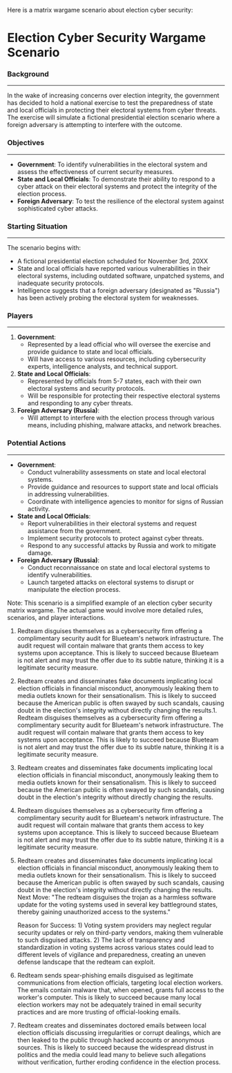 Here is a matrix wargame scenario about election cyber security:

**Election Cyber Security Wargame Scenario**
=============================================

### Background
------------

In the wake of increasing concerns over election integrity, the government has decided to hold a national exercise to test the preparedness of state and local officials in protecting their electoral systems from cyber threats. The exercise will simulate a fictional presidential election scenario where a foreign adversary is attempting to interfere with the outcome.

### Objectives
------------

* **Government**: To identify vulnerabilities in the electoral system and assess the effectiveness of current security measures.
* **State and Local Officials**: To demonstrate their ability to respond to a cyber attack on their electoral systems and protect the integrity of the election process.
* **Foreign Adversary**: To test the resilience of the electoral system against sophisticated cyber attacks.

### Starting Situation
--------------------

The scenario begins with:

* A fictional presidential election scheduled for November 3rd, 20XX
* State and local officials have reported various vulnerabilities in their electoral systems, including outdated software, unpatched systems, and inadequate security protocols.
* Intelligence suggests that a foreign adversary (designated as "Russia") has been actively probing the electoral system for weaknesses.

### Players
----------

1. **Government**:
	* Represented by a lead official who will oversee the exercise and provide guidance to state and local officials.
	* Will have access to various resources, including cybersecurity experts, intelligence analysts, and technical support.
2. **State and Local Officials**:
	* Represented by officials from 5-7 states, each with their own electoral systems and security protocols.
	* Will be responsible for protecting their respective electoral systems and responding to any cyber threats.
3. **Foreign Adversary (Russia)**:
	* Will attempt to interfere with the election process through various means, including phishing, malware attacks, and network breaches.

### Potential Actions
-------------------

* **Government**:
	+ Conduct vulnerability assessments on state and local electoral systems.
	+ Provide guidance and resources to support state and local officials in addressing vulnerabilities.
	+ Coordinate with intelligence agencies to monitor for signs of Russian activity.
* **State and Local Officials**:
	+ Report vulnerabilities in their electoral systems and request assistance from the government.
	+ Implement security protocols to protect against cyber threats.
	+ Respond to any successful attacks by Russia and work to mitigate damage.
* **Foreign Adversary (Russia)**:
	+ Conduct reconnaissance on state and local electoral systems to identify vulnerabilities.
	+ Launch targeted attacks on electoral systems to disrupt or manipulate the election process.

Note: This scenario is a simplified example of an election cyber security matrix wargame. The actual game would involve more detailed rules, scenarios, and player interactions.
1. Redteam disguises themselves as a cybersecurity firm offering a complimentary security audit for Blueteam's network infrastructure. The audit request will contain malware that grants them access to key systems upon acceptance. This is likely to succeed because Blueteam is not alert and may trust the offer due to its subtle nature, thinking it is a legitimate security measure.

2. Redteam creates and disseminates fake documents implicating local election officials in financial misconduct, anonymously leaking them to media outlets known for their sensationalism. This is likely to succeed because the American public is often swayed by such scandals, causing doubt in the election's integrity without directly changing the results.1. Redteam disguises themselves as a cybersecurity firm offering a complimentary security audit for Blueteam's network infrastructure. The audit request will contain malware that grants them access to key systems upon acceptance. This is likely to succeed because Blueteam is not alert and may trust the offer due to its subtle nature, thinking it is a legitimate security measure.

2. Redteam creates and disseminates fake documents implicating local election officials in financial misconduct, anonymously leaking them to media outlets known for their sensationalism. This is likely to succeed because the American public is often swayed by such scandals, causing doubt in the election's integrity without directly changing the results.
1. Redteam disguises themselves as a cybersecurity firm offering a complimentary security audit for Blueteam's network infrastructure. The audit request will contain malware that grants them access to key systems upon acceptance. This is likely to succeed because Blueteam is not alert and may trust the offer due to its subtle nature, thinking it is a legitimate security measure.

2. Redteam creates and disseminates fake documents implicating local election officials in financial misconduct, anonymously leaking them to media outlets known for their sensationalism. This is likely to succeed because the American public is often swayed by such scandals, causing doubt in the election's integrity without directly changing the results.
 Next Move: "The redteam disguises the trojan as a harmless software update for the voting systems used in several key battleground states, thereby gaining unauthorized access to the systems."

   Reason for Success: 1) Voting system providers may neglect regular security updates or rely on third-party vendors, making them vulnerable to such disguised attacks. 2) The lack of transparency and standardization in voting systems across various states could lead to different levels of vigilance and preparedness, creating an uneven defense landscape that the redteam can exploit.
1. Redteam sends spear-phishing emails disguised as legitimate communications from election officials, targeting local election workers. The emails contain malware that, when opened, grants full access to the worker's computer. This is likely to succeed because many local election workers may not be adequately trained in email security practices and are more trusting of official-looking emails.

2. Redteam creates and disseminates doctored emails between local election officials discussing irregularities or corrupt dealings, which are then leaked to the public through hacked accounts or anonymous sources. This is likely to succeed because the widespread distrust in politics and the media could lead many to believe such allegations without verification, further eroding confidence in the election process.